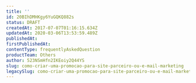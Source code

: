 ```yaml
---
title: ''
id: 20BIhDMHKgy6YuGQKQ882s
status: DRAFT
createdAt: 2017-07-07T01:16:15.634Z
updatedAt: 2020-03-06T13:53:59.489Z
publishedAt: 
firstPublishedAt: 
contentType: frequentlyAskedQuestion
productTeam: Others
author: 523NSmHfn2IKEoiy2Q44YS
slug: como-criar-uma-promocao-para-site-parceiro-ou-e-mail-marketing
legacySlug: como-criar-uma-promocao-para-site-parceiro-ou-e-mail-marketing
---
```



